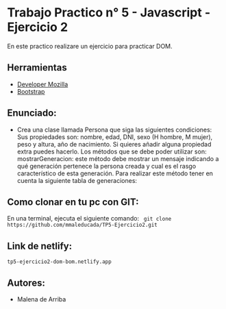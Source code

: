 # Trabajo Practico n° 5 - Javascript - Ejercicio 2

En este practico realizare un ejercicio para practicar DOM.

## Herramientas
- [Developer Mozilla](https://developer.mozilla.org/es/)
- [Bootstrap](https://getbootstrap.com/)

## Enunciado:

- Crea una clase llamada Persona que siga las siguientes condiciones:
Sus propiedades son: nombre, edad, DNI, sexo (H hombre, M mujer), peso y altura, año de nacimiento. Si quieres añadir alguna propiedad extra puedes hacerlo.
Los métodos que se debe poder utilizar  son:
mostrarGeneracion: este método debe mostrar un mensaje indicando a qué generación pertenece la persona creada y cual es el rasgo característico de esta generación.
Para realizar este método tener en cuenta la siguiente tabla de generaciones:


## Como clonar en tu pc con GIT:

En una terminal, ejecuta el siguiente comando:
``` git clone https://github.com/mmaleducada/TP5-Ejercicio2.git```

## Link de netlify: 

``` tp5-ejercicio2-dom-bom.netlify.app ``` 

## Autores:
- Malena de Arriba